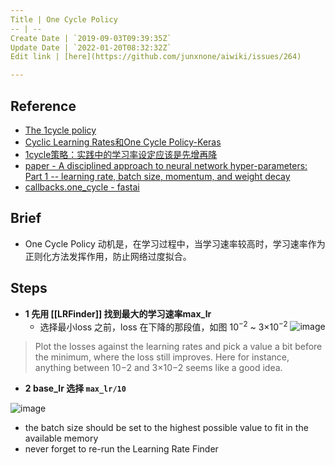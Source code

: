 ```yaml
---
Title | One Cycle Policy
-- | --
Create Date | `2019-09-03T09:39:35Z`
Update Date | `2022-01-20T08:32:32Z`
Edit link | [here](https://github.com/junxnone/aiwiki/issues/264)

---
```

## Reference

- [The 1cycle policy](https://sgugger.github.io/the-1cycle-policy.html)
- [Cyclic Learning Rates和One Cycle Policy-Keras](https://blog.csdn.net/m0_37477175/article/details/89400436)
- [1cycle策略：实践中的学习率设定应该是先增再降](https://www.jiqizhixin.com/articles/041905)
- [paper - A disciplined approach to neural network hyper-parameters: Part 1 -- learning rate, batch size, momentum, and weight decay](https://arxiv.org/pdf/1803.09820.pdf)
- [callbacks.one_cycle - fastai](https://docs.fast.ai/callbacks.one_cycle.html)

## Brief
- One Cycle Policy 动机是，在学习过程中，当学习速率较高时，学习速率作为正则化方法发挥作用，防止网络过度拟合。

## Steps

- **1 先用 [[LRFinder]] 找到最大的学习速率max_lr**
  - 选择最小loss 之前，loss 在下降的那段值，如图 10<sup>−2</sup> ~ 3×10<sup>−2</sup> 
![image](https://user-images.githubusercontent.com/2216970/64398683-46074a00-d098-11e9-8802-a6461acb242c.png)
>  Plot the losses against the learning rates and pick a value a bit before the minimum, where the loss still improves. Here for instance, anything between 10−2 and 3×10−2 seems like a good idea.
- **2 base_lr 选择 `max_lr/10`** 

![image](https://user-images.githubusercontent.com/2216970/64162226-83d65980-ce71-11e9-862a-387a87275d52.png)


- the batch size should be set to the highest possible value to fit in the available memory
- never forget to re-run the Learning Rate Finder
